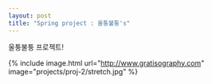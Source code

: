 ```yaml
---
layout: post
title: "Spring project : 울퉁불퉁's"
---
```


울퉁불퉁 프로젝트!

{% include image.html url="http://www.gratisography.com" image="projects/proj-2/stretch.jpg" %}
